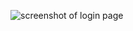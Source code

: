 ![screenshot of login page]([https://ibb.co/wpsF74Q](https://i.ibb.co/frvz9HN/Screenshot-2023-03-16-144355.png))
